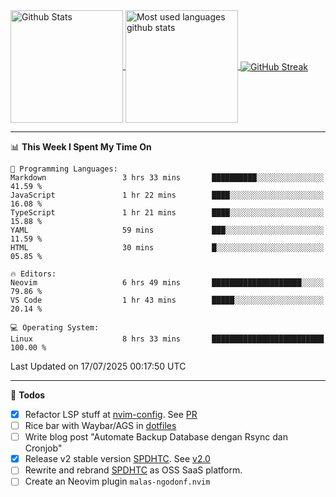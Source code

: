 <a href="https://github.com/anuraghazra/github-readme-stats">
  <img 
        height=180
        align="center" 
        src="https://github-readme-stats.vercel.app/api?username=rizkyilhampra&rank_icon=github&show_icons=true&theme=catppuccin_mocha&hide_border=true&include_all_commits=true&count_private=true&card_width=270" 
        alt="Github Stats" 
    />
</a>
<a href="https://github.com/anuraghazra/github-readme-stats">
  <img 
        height=180
        align="center" 
        src="https://github-readme-stats.vercel.app/api/top-langs/?username=rizkyilhampra&layout=compact&theme=catppuccin_mocha&hide_border=true&langs_count=8" 
        alt="Most used languages github stats" 
    />
</a>
<a href="https://git.io/streak-stats"><img src="https://streak-stats.demolab.com?user=rizkyilhampra&theme=catppuccin-mocha&hide_border=true" align="center" alt="GitHub Streak" /></a>

---

<!--START_SECTION:waka-->
📊 **This Week I Spent My Time On** 

```text
💬 Programming Languages: 
Markdown                 3 hrs 33 mins       ██████████░░░░░░░░░░░░░░░   41.59 % 
JavaScript               1 hr 22 mins        ████░░░░░░░░░░░░░░░░░░░░░   16.08 % 
TypeScript               1 hr 21 mins        ████░░░░░░░░░░░░░░░░░░░░░   15.88 % 
YAML                     59 mins             ███░░░░░░░░░░░░░░░░░░░░░░   11.59 % 
HTML                     30 mins             █░░░░░░░░░░░░░░░░░░░░░░░░   05.85 % 

🔥 Editors: 
Neovim                   6 hrs 49 mins       ████████████████████░░░░░   79.86 % 
VS Code                  1 hr 43 mins        █████░░░░░░░░░░░░░░░░░░░░   20.14 % 

💻 Operating System: 
Linux                    8 hrs 33 mins       █████████████████████████   100.00 % 
```


 Last Updated on 17/07/2025 00:17:50 UTC
<!--END_SECTION:waka-->

---

📒 **Todos**
<br>
- [x] Refactor LSP stuff at [nvim-config](https://github.com/rizkyilhampra/nvim-config). See [PR](https://github.com/rizkyilhampra/nvim-config/pull/9)
- [ ] Rice bar with Waybar/AGS in [dotfiles](https://github.com/rizkyilhampra/dotfiles)
- [ ] Write blog post "Automate Backup Database dengan Rsync dan Cronjob"
- [x] Release v2 stable version [SPDHTC](https://github.com/rizkyilhampra/spdhtc). See [v2.0](https://github.com/rizkyilhampra/spdhtc/releases/tag/v2.0)
- [ ] Rewrite and rebrand [SPDHTC](https://github.com/rizkyilhampra/spdhtc) as OSS SaaS platform.
- [ ] Create an Neovim plugin `malas-ngodonf.nvim`
